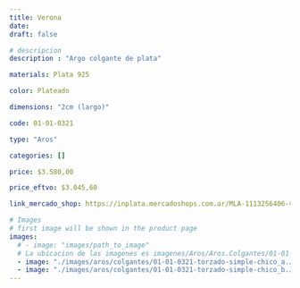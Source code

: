 ```yaml
---
title: Verona
date: 
draft: false

# descripcion
description : "Argo colgante de plata"

materials: Plata 925

color: Plateado

dimensions: "2cm (largo)"

code: 01-01-0321

type: "Aros"

categories: []

price: $3.580,00

price_eftvo: $3.045,60

link_mercado_shop: https://inplata.mercadoshops.com.ar/MLA-1113256406-verona-_JM

# Images
# first image will be shown in the product page
images:
  # - image: "images/path_to_image"
  # La ubicacion de las imagenes es imagenes/Aros/Aros.Colgantes/01-01-0321-verona
  - image: "./images/aros/colgantes/01-01-0321-torzado-simple-chico_a.JPG"
  - image: "./images/aros/colgantes/01-01-0321-torzado-simple-chico_b.JPG"
---
```

